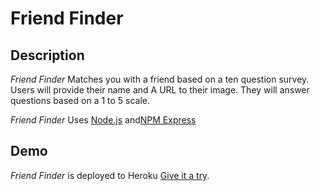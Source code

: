 # Friend Finder

## Description

*Friend Finder* Matches you with a friend based on a ten question survey. Users will provide their name and A URL to their image. They will answer questions based on a 1 to 5 scale.

*Friend Finder* Uses [Node.js](https://nodejs.org/en/) and[NPM Express](https://expressjs.com/)

## Demo
	
*Friend Finder* is deployed to Heroku [Give it a try](https://aqueous-mesa-25328.herokuapp.com/).
